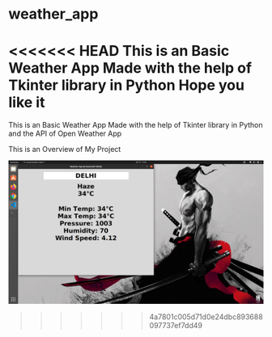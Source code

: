 # weather_app
<<<<<<< HEAD
This is an Basic Weather App Made with the help of Tkinter library in Python
Hope you like  it
=======
This is an Basic Weather App Made with the help of Tkinter library in Python and the API of Open Weather App

This is an Overview of My Project


![Test Image 2](https://github.com/kaustubh0777/weather_app/blob/master/images/weather.png)

>>>>>>> 4a7801c005d71d0e24dbc893688097737ef7dd49
